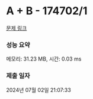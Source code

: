 # A + B - 174702/1 

[문제 링크](https://level.goorm.io/exam/174702/a-b/quiz/1) 

### 성능 요약

메모리: 31.23 MB, 시간: 0.03 ms

### 제출 일자

2024년 07월 02일 21:07:33

